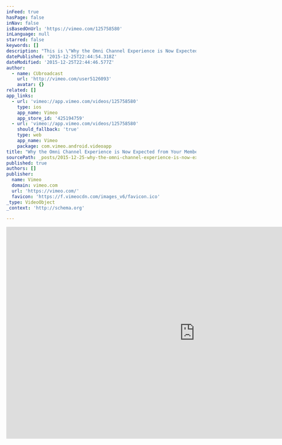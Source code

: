 ```yaml
---
inFeed: true
hasPage: false
inNav: false
isBasedOnUrl: 'https://vimeo.com/125758580'
inLanguage: null
starred: false
keywords: []
description: "This is \"Why the Omni Channel Experience is Now Expected from Your Members -- with Terafina's Boris Grinshpun...\" by on Vimeo, the home for high..."
datePublished: '2015-12-25T22:44:54.318Z'
dateModified: '2015-12-25T22:44:46.577Z'
author:
  - name: CUbroadcast
    url: 'http://vimeo.com/user5126093'
    avatar: {}
related: []
app_links:
  - url: 'vimeo://app.vimeo.com/videos/125758580'
    type: ios
    app_name: Vimeo
    app_store_id: '425194759'
  - url: 'vimeo://app.vimeo.com/videos/125758580'
    should_fallback: 'true'
    type: web
    app_name: Vimeo
    package: com.vimeo.android.videoapp
title: "Why the Omni Channel Experience is Now Expected from Your Members -- with Terafina's Boris Grinshpun..."
sourcePath: _posts/2015-12-25-why-the-omni-channel-experience-is-now-expected-from-your-me.md
published: true
authors: []
publisher:
  name: Vimeo
  domain: vimeo.com
  url: 'https://vimeo.com/'
  favicon: 'https://f.vimeocdn.com/images_v6/favicon.ico'
_type: VideoObject
_context: 'http://schema.org'

---
```

<iframe src="https://cdn.embedly.com/widgets/media.html?src=https%3A%2F%2Fplayer.vimeo.com%2Fvideo%2F125758580&amp;url=https%3A%2F%2Fvimeo.com%2F125758580&amp;image=http%3A%2F%2Fi.vimeocdn.com%2Fvideo%2F515971453_1280.jpg&amp;key=b7d04c9b404c499eba89ee7072e1c4f7&amp;type=text%2Fhtml&amp;schema=vimeo" width="1000" height="563" scrolling="no" frameborder="0" allowfullscreen="allowfullscreen" style=""></iframe>